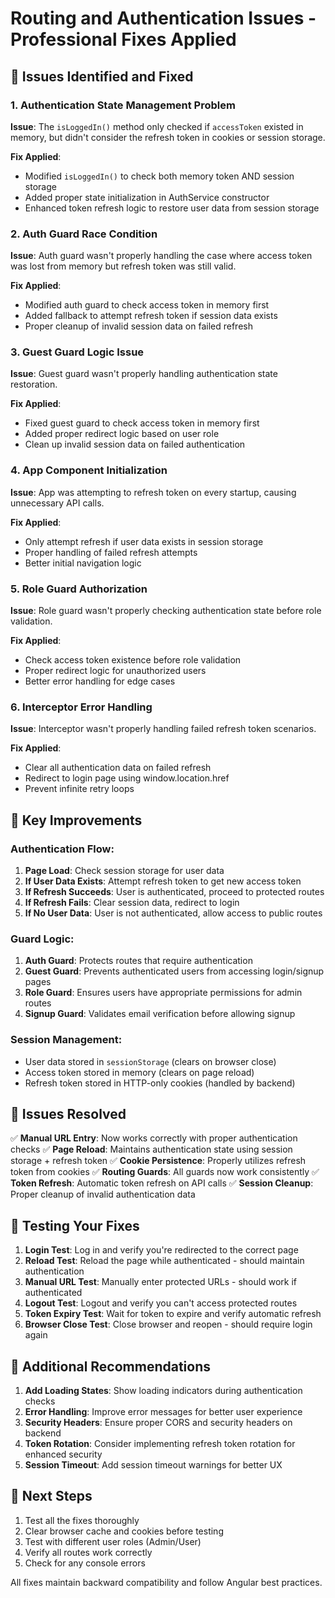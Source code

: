 # Routing and Authentication Issues - Professional Fixes Applied

## 🚨 Issues Identified and Fixed

### 1. **Authentication State Management Problem**
**Issue**: The `isLoggedIn()` method only checked if `accessToken` existed in memory, but didn't consider the refresh token in cookies or session storage.

**Fix Applied**:
- Modified `isLoggedIn()` to check both memory token AND session storage
- Added proper state initialization in AuthService constructor
- Enhanced token refresh logic to restore user data from session storage

### 2. **Auth Guard Race Condition**
**Issue**: Auth guard wasn't properly handling the case where access token was lost from memory but refresh token was still valid.

**Fix Applied**:
- Modified auth guard to check access token in memory first
- Added fallback to attempt refresh token if session data exists
- Proper cleanup of invalid session data on failed refresh

### 3. **Guest Guard Logic Issue**
**Issue**: Guest guard wasn't properly handling authentication state restoration.

**Fix Applied**:
- Fixed guest guard to check access token in memory first
- Added proper redirect logic based on user role
- Clean up invalid session data on failed authentication

### 4. **App Component Initialization**
**Issue**: App was attempting to refresh token on every startup, causing unnecessary API calls.

**Fix Applied**:
- Only attempt refresh if user data exists in session storage
- Proper handling of failed refresh attempts
- Better initial navigation logic

### 5. **Role Guard Authorization**
**Issue**: Role guard wasn't properly checking authentication state before role validation.

**Fix Applied**:
- Check access token existence before role validation
- Proper redirect logic for unauthorized users
- Better error handling for edge cases

### 6. **Interceptor Error Handling**
**Issue**: Interceptor wasn't properly handling failed refresh token scenarios.

**Fix Applied**:
- Clear all authentication data on failed refresh
- Redirect to login page using window.location.href
- Prevent infinite retry loops

## 🔧 Key Improvements

### Authentication Flow:
1. **Page Load**: Check session storage for user data
2. **If User Data Exists**: Attempt refresh token to get new access token
3. **If Refresh Succeeds**: User is authenticated, proceed to protected routes
4. **If Refresh Fails**: Clear session data, redirect to login
5. **If No User Data**: User is not authenticated, allow access to public routes

### Guard Logic:
1. **Auth Guard**: Protects routes that require authentication
2. **Guest Guard**: Prevents authenticated users from accessing login/signup pages
3. **Role Guard**: Ensures users have appropriate permissions for admin routes
4. **Signup Guard**: Validates email verification before allowing signup

### Session Management:
- User data stored in `sessionStorage` (clears on browser close)
- Access token stored in memory (clears on page reload)
- Refresh token stored in HTTP-only cookies (handled by backend)

## 🎯 Issues Resolved

✅ **Manual URL Entry**: Now works correctly with proper authentication checks
✅ **Page Reload**: Maintains authentication state using session storage + refresh token
✅ **Cookie Persistence**: Properly utilizes refresh token from cookies
✅ **Routing Guards**: All guards now work consistently
✅ **Token Refresh**: Automatic token refresh on API calls
✅ **Session Cleanup**: Proper cleanup of invalid authentication data

## 🔄 Testing Your Fixes

1. **Login Test**: Log in and verify you're redirected to the correct page
2. **Reload Test**: Reload the page while authenticated - should maintain authentication
3. **Manual URL Test**: Manually enter protected URLs - should work if authenticated
4. **Logout Test**: Logout and verify you can't access protected routes
5. **Token Expiry Test**: Wait for token to expire and verify automatic refresh
6. **Browser Close Test**: Close browser and reopen - should require login again

## 📝 Additional Recommendations

1. **Add Loading States**: Show loading indicators during authentication checks
2. **Error Handling**: Improve error messages for better user experience
3. **Security Headers**: Ensure proper CORS and security headers on backend
4. **Token Rotation**: Consider implementing refresh token rotation for enhanced security
5. **Session Timeout**: Add session timeout warnings for better UX

## 🚀 Next Steps

1. Test all the fixes thoroughly
2. Clear browser cache and cookies before testing
3. Test with different user roles (Admin/User)
4. Verify all routes work correctly
5. Check for any console errors

All fixes maintain backward compatibility and follow Angular best practices.

